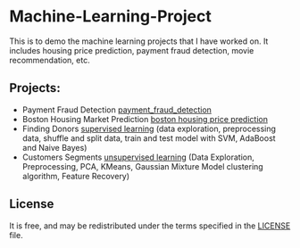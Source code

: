 # Machine-Learning-Project
This is to demo the machine learning projects that I have worked on. It includes housing price prediction, payment fraud detection, movie recommendation, etc.

## Projects:

- Payment Fraud Detection [payment_fraud_detection](https://github.com/DreamSkyMXDan/Machine-Learning-Project/blob/master/project/Fraud_Detection_Exercise.ipynb)
- Boston Housing Market Prediction [boston housing price prediction](https://github.com/DreamSkyMXDan/Machine-Learning-Project/blob/master/project/boston_housing.ipynb)
- Finding Donors [supervised learning](https://github.com/DreamSkyMXDan/Machine-Learning-Project/blob/master/project/finding_donors.ipynb) (data exploration, preprocessing data, shuffle and split data, train and test model with SVM, AdaBoost and Naive Bayes)
- Customers Segments [unsupervised learning](https://github.com/DreamSkyMXDan/Machine-Learning-Project/blob/master/project/customer_segments.ipynb) (Data Exploration, Preprocessing, PCA, KMeans, Gaussian Mixture Model clustering algorithm, Feature Recovery)

## License
It is free, and may be redistributed under the terms specified in the [LICENSE](https://github.com/DreamSkyMXDan/Machine-Learning-Project/blob/master/project/LICENSE) file.
